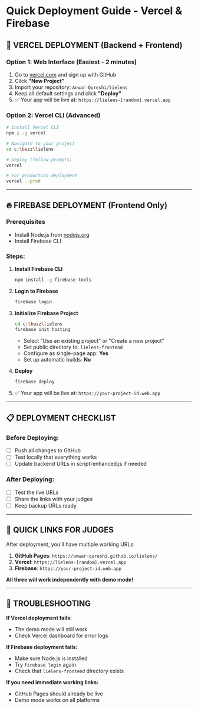 # Quick Deployment Guide - Vercel & Firebase

## 🚀 VERCEL DEPLOYMENT (Backend + Frontend)

### Option 1: Web Interface (Easiest - 2 minutes)
1. Go to [vercel.com](https://vercel.com) and sign up with GitHub
2. Click **"New Project"**
3. Import your repository: `Anwar-Qureshi/lielens`
4. Keep all default settings and click **"Deploy"**
5. ✅ Your app will be live at: `https://lielens-[random].vercel.app`

### Option 2: Vercel CLI (Advanced)
```bash
# Install Vercel CLI
npm i -g vercel

# Navigate to your project
cd c:\buzz\lielens

# Deploy (follow prompts)
vercel

# For production deployment
vercel --prod
```

---

## 🔥 FIREBASE DEPLOYMENT (Frontend Only)

### Prerequisites
- Install Node.js from [nodejs.org](https://nodejs.org/)
- Install Firebase CLI

### Steps:
1. **Install Firebase CLI**
   ```bash
   npm install -g firebase-tools
   ```

2. **Login to Firebase**
   ```bash
   firebase login
   ```

3. **Initialize Firebase Project**
   ```bash
   cd c:\buzz\lielens
   firebase init hosting
   ```
   - Select "Use an existing project" or "Create a new project"
   - Set public directory to: `lielens-frontend`
   - Configure as single-page app: **Yes**
   - Set up automatic builds: **No**

4. **Deploy**
   ```bash
   firebase deploy
   ```

5. ✅ Your app will be live at: `https://your-project-id.web.app`

---

## 📋 DEPLOYMENT CHECKLIST

### Before Deploying:
- [ ] Push all changes to GitHub
- [ ] Test locally that everything works
- [ ] Update backend URLs in script-enhanced.js if needed

### After Deploying:
- [ ] Test the live URLs
- [ ] Share the links with your judges
- [ ] Keep backup URLs ready

---

## 🎯 QUICK LINKS FOR JUDGES

After deployment, you'll have multiple working URLs:

1. **GitHub Pages**: `https://anwar-qureshi.github.io/lielens/`
2. **Vercel**: `https://lielens-[random].vercel.app`
3. **Firebase**: `https://your-project-id.web.app`

**All three will work independently with demo mode!**

---

## 🔧 TROUBLESHOOTING

**If Vercel deployment fails:**
- The demo mode will still work
- Check Vercel dashboard for error logs

**If Firebase deployment fails:**
- Make sure Node.js is installed
- Try `firebase login` again
- Check that `lielens-frontend` directory exists

**If you need immediate working links:**
- GitHub Pages should already be live
- Demo mode works on all platforms